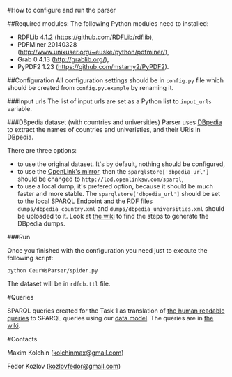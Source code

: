 #How to configure and run the parser

##Required modules:
The following Python modules need to installed:
 - RDFLib 4.1.2 (https://github.com/RDFLib/rdflib),
 - PDFMiner 20140328 (http://www.unixuser.org/~euske/python/pdfminer/),
 - Grab 0.4.13 (http://grablib.org/),
 - PyPDF2 1.23 (https://github.com/mstamy2/PyPDF2).

##Configuration
All configuration settings should be in ``config.py`` file which should be created from ``config.py.example`` by renaming it.

###Input urls
The list of input urls are set as a Python list to ``input_urls`` variable.

###DBpedia dataset (with countries and universities)
Parser uses [DBpedia](http://dbpedia.org/) to extract the names of countries and univeristies, and their URIs in DBpedia.

There are three options:
 - to use the original dataset. It's by default, nothing should be configured,
 - to use the [OpenLink's mirror](http://dbpedia.org/), then the ``sparqlstore['dbpedia_url']`` should be changed to ``http://lod.openlinksw.com/sparql``,
 - to use a local dump, it's prefered option, because it should be much faster and more stable. The ``sparqlstore['dbpedia_url']`` should be set to the local SPARQL Endpoint and the RDF files ``dumps/dbpedia_country.xml`` and ``dumps/dbpedia_universities.xml`` should be uploaded to it. Look at [the wiki](https://github.com/ailabitmo/sempubchallenge2014-task1/wiki/How-to-construct-the-DBpedia-dumps) to find the steps to generate the DBpedia dumps.

###Run

Once you finished with the configuration you need just to execute the following script:

``
python CeurWsParser/spider.py
``

The dataset will be in ``rdfdb.ttl`` file.

#Queries

SPARQL queries created for the Task 1 as translation of [the human readable queries](http://challenges.2014.eswc-conferences.org/index.php/SemPub/Task1#Queries) to SPARQL queries using our [data model](https://github.com/ailabitmo/sempubchallenge2014-task1/wiki/Data-representation). The queries are in [the wiki](https://github.com/ailabitmo/sempubchallenge2014-task1/wiki/Queries).
 
#Contacts

Maxim Kolchin (kolchinmax@gmail.com)

Fedor Kozlov (kozlovfedor@gmail.com)
